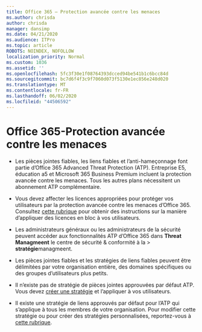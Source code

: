 ```yaml
---
title: Office 365 – Protection avancée contre les menaces
ms.author: chrisda
author: chrisda
manager: dansimp
ms.date: 04/21/2020
ms.audience: ITPro
ms.topic: article
ROBOTS: NOINDEX, NOFOLLOW
localization_priority: Normal
ms.custom: 1036
ms.assetid: ''
ms.openlocfilehash: 5fc3f30e1f08764393dcced94be541b1c6bcc84d
ms.sourcegitcommit: bc7d6f4f3c9f7060d073f5130e1ec856e248d020
ms.translationtype: MT
ms.contentlocale: fr-FR
ms.lasthandoff: 06/02/2020
ms.locfileid: "44506592"
---
```

# <a name="office-365-advanced-threat-protection"></a>Office 365-Protection avancée contre les menaces

- Les pièces jointes fiables, les liens fiables et l’anti-hameçonnage font partie d’Office 365 Advanced Threat Protection (ATP). Entreprise E5, éducation a5 et Microsoft 365 Business Premium incluent la protection avancée contre les menaces. Tous les autres plans nécessitent un abonnement ATP complémentaire.

- Vous devez affecter les licences appropriées pour protéger vos utilisateurs par la protection avancée contre les menaces d’Office 365. Consultez [cette rubrique](https://docs.microsoft.com/microsoft-365/admin/add-users/add-users) pour obtenir des instructions sur la manière d’appliquer des licences en bloc à vos utilisateurs.

- Les administrateurs généraux ou les administrateurs de la sécurité peuvent accéder aux fonctionnalités ATP d’Office 365 dans **Threat Managmeent** le centre de sécurité & conformité à la \> **stratégie**managmeent.

- Les pièces jointes fiables et les stratégies de liens fiables peuvent être délimitées par votre organisation entière, des domaines spécifiques ou des groupes d’utilisateurs plus petits.

- Il n’existe pas de stratégie de pièces jointes approuvées par défaut ATP. Vous devez [créer une stratégie](https://docs.microsoft.com/microsoft-365/security/office-365-security/set-up-atp-safe-attachments-policies) et l’appliquer à vos utilisateurs.

- Il existe une stratégie de liens approuvés par défaut pour l’ATP qui s’applique à tous les membres de votre organisation. Pour modifier cette stratégie ou pour créer des stratégies personnalisées, reportez-vous à [cette rubrique](https://docs.microsoft.com/microsoft-365/security/office-365-security/set-up-atp-safe-links-policies).
